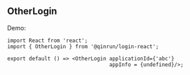 
## OtherLogin

Demo:

```tsx
import React from 'react';
import { OtherLogin } from '@qinrun/login-react';

export default () => <OtherLogin applicationId={'abc'}
                                 appInfo = {undefined}/>;
```
